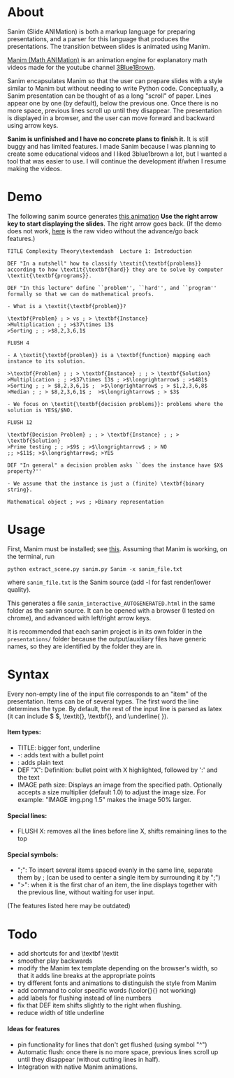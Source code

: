 # About

Sanim (Slide ANIMation) is both a markup language for preparing presentations, and a parser for this language that produces the presentations. The transition between slides is animated using Manim.

[Manim (Math ANIMation)](https://github.com/3b1b/manim) is an animation engine for explanatory math videos made for the youtube channel [3Blue1Brown](https://www.youtube.com/c/3blue1brown).

Sanim encapsulates Manim so that the user can prepare slides with a style similar to Manim but without needing to write Python code. Conceptually, a Sanim presentation can be thought of as a long "scroll" of paper. Lines appear one by one (by default), below the previous one. Once there is no more space, previous lines scroll up until they disappear.
The presentation is displayed in a browser, and the user can move forward and backward using arrow keys.

**Sanim is unfinished and I have no concrete plans to finish it.** It is still buggy and has limited features. I made Sanim because I was planning to create some educational videos and I liked 3blue1brown a lot, but I wanted a tool that was easier to use. I will continue the development if/when I resume making the videos.

# Demo

The following sanim source generates [this animation](http://nmamano.com/sanim/index.html) **Use the right arrow key to start displaying the slides**. The right arrow goes back. (If the demo does not work, [here](demo.mp4) is the raw video without the advance/go back features.)

```
TITLE Complexity Theory\textemdash  Lecture 1: Introduction

DEF "In a nutshell" how to classify \textit{\textbf{problems}} according to how \textit{\textbf{hard}} they are to solve by computer \textit{\textbf{programs}}.

DEF "In this lecture" define ``problem'', ``hard'', and ``program'' formally so that we can do mathematical proofs.

- What is a \textit{\textbf{problem}}?

\textbf{Problem} ; > vs ; > \textbf{Instance}
>Multiplication ; ; >$37\times 13$
>Sorting ; ; >$8,2,3,6,1$

FLUSH 4

- A \textit{\textbf{problem}} is a \textbf{function} mapping each instance to its solution.

>\textbf{Problem} ; ; > \textbf{Instance} ; ; > \textbf{Solution}
>Multiplication ; ; >$37\times 13$ ; >$\longrightarrow$ ; >$481$
>Sorting ; ; > $8,2,3,6,1$ ;  >$\longrightarrow$ ; > $1,2,3,6,8$
>Median ; ; > $8,2,3,6,1$ ;  >$\longrightarrow$ ; > $3$

- We focus on \textit{\textbf{decision problems}}: problems where the solution is YES$/$NO.

FLUSH 12

\textbf{Decision Problem} ; ; > \textbf{Instance} ; ; > \textbf{Solution}
>Prime testing ; ; >$9$ ; >$\longrightarrow$ ; > NO
;; >$11$; >$\longrightarrow$; >YES

DEF "In general" a decision problem asks ``does the instance have $X$ property?''

- We assume that the instance is just a (finite) \textbf{binary string}.

Mathematical object ; >vs ; >Binary representation
```

# Usage

First, Manim must be installed; see [this](https://github.com/3b1b/manim#installation).
Assuming that Manim is working, on the terminal, run

    python extract_scene.py sanim.py Sanim -x sanim_file.txt

where `sanim_file.txt` is the Sanim source (add -l for fast render/lower quality).

This generates a file `sanim_interactive_AUTOGENERATED.html` in the same folder as the sanim source. It can be opened with a browser (I tested on chrome), and advanced with left/right arrow keys.

It is recommended that each sanim project is in its own folder in the `presentations/` folder because the output/auxiliary files have generic names, so they are identified by the folder they are in.

# Syntax

Every non-empty line of the input file corresponds to an "item" of the presentation.
Items can be of several types. The first word the line determines the type. By default, the rest of the input line is parsed as latex (it can include $ $, \textit{}, \textbf{}, and \underline{ }).

#### Item types:

- TITLE: bigger font, underline
- \-: adds text with a bullet point
- <nothing>: adds plain text
- DEF "X": Definition: bullet point with X highlighted, followed by ':' and the text
- IMAGE path size: Displays an image from the specified path. Optionally accepts a size multiplier (default 1.0) to adjust the image size. For example: "IMAGE img.png 1.5" makes the image 50% larger.

#### Special lines:

- FLUSH X: removes all the lines before line X, shifts remaining lines to the top

#### Special symbols:

- ";": To insert several items spaced evenly in the same line, separate them by ;
  (can be used to center a single item by surrounding it by ";")
- "\>": when it is the first char of an item, the line displays together with the previous line, without waiting for user input.

(The features listed here may be outdated)

# Todo

- add shortcuts for and \textbf \textit
- smoother play backwards
- modify the Manim tex template depending on the browser's width, so that it adds line breaks at the appropriate points
- try different fonts and animations to distinguish the style from Manim
- add command to color specific words (\color{}{} not working)
- add labels for flushing instead of line numbers
- fix that DEF item shifts slightly to the right when flushing.
- reduce width of title underline

#### Ideas for features

- pin functionality for lines that don't get flushed (using symbol "^")
- Automatic flush: once there is no more space, previous lines scroll up until they disappear (without cutting lines in half).
- Integration with native Manim animations.
